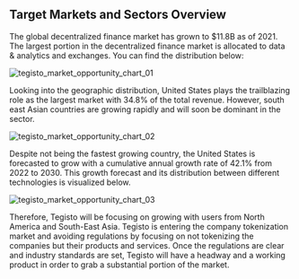 ﻿## Target Markets and Sectors Overview
The global decentralized finance market has grown to $11.8B as of 2021. The largest portion in the decentralized finance market is allocated to data & analytics and exchanges. You can find the distribution below:

![tegisto_market_opportunity_chart_01](xyz.com/tegisto_market_opportunity_chart_01.png)

Looking into the geographic distribution, United States plays the trailblazing role as the largest market with 34.8% of the total revenue. However, south east Asian countries are growing rapidly and will soon be dominant in the sector.

![tegisto_market_opportunity_chart_02](xyz.com/tegisto_market_opportunity_chart_03.png)

Despite not being the fastest growing country, the United States is forecasted to grow with a cumulative annual growth rate of 42.1% from 2022 to 2030. This growth forecast and its distribution between different technologies is visualized below.

![tegisto_market_opportunity_chart_03](xyz.com/tegisto_market_opportunity_chart_02.png)

Therefore, Tegisto will be focusing on growing with users from North America and South-East Asia. Tegisto is entering the company tokenization market and avoiding regulations by focusing on not tokenizing the companies but their products and services. Once the regulations are clear and industry standards are set, Tegisto will have a headway and a working product in order to grab a substantial portion of the market.

